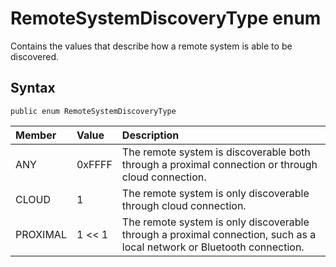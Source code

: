 # RemoteSystemDiscoveryType enum
Contains the values that describe how a remote system is able to be discovered.

## Syntax
`public enum RemoteSystemDiscoveryType`

|Member|Value|Description|
|:---|:---|:---| 
|ANY|0xFFFF|The remote system is discoverable both through a proximal connection or through cloud connection.|
|CLOUD|1|The remote system is only discoverable through cloud connection.|
|PROXIMAL|1 << 1|The remote system is only discoverable through a proximal connection, such as a local network or Bluetooth connection.|

